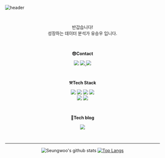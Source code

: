 ![header](https://capsule-render.vercel.app/api?type=waving&color=6495ED&height=300&section=header&text=Welcome&fontSize=90&animation=fadeIn&fontAlignY=38&desc=Seungwoo's%20GitHub%20Profile&descAlignY=51&descAlign=62&fontColor=FFFFFF)


<br>

<p align="center">
반갑습니다!<br>
성장하는 데이터 분석가 유승우 입니다. <br>
</p>

<p align="center">
<br><br>
<Strong>😎Contact</Strong><br>
</p>
<p align="center">
    <img src="https://img.shields.io/badge/Gmail-EA4335?style=flat&logo=gmail&logoColor=white">  
    <a href="https://www.facebook.com/profile.php?id=100005102132577">
        <img src="https://img.shields.io/badge/Facebook-1877F2?style=flat&logo=facebook&logoColor=white"&link=https://www.facebook.com/profile.php?id=100005102132577>
    </a>
    <a href="https://www.instagram.com/useung_u/">
        <img src="https://img.shields.io/badge/Instagram-E4405F?style=flat&logo=instagram&logoColor=white">
    </a>
</p>

<br>

<p align="center">
    <Strong>⚒️Tech Stack</Strong><br>
</p>
<p align="center" display="inline-block">  
  <img src="https://img.shields.io/badge/Python-3776AB?style=flat&logo=Python&logoColor=white"> 
  <img src="https://img.shields.io/badge/Pytorch-EE4C2C?style=flat&logo=Pytorch&logoColor=white">
    <img src="https://img.shields.io/badge/R-276DC3?style=flat&logo=R&logoColor=white">
    <img src="https://img.shields.io/badge/notion-000000?style=flat&logo=notion&logoColor=white"><br>
   <img src="https://img.shields.io/badge/github-181717?style=flat&logo=github&logoColor=white"> 
   <img src="https://img.shields.io/badge/W&B-FFBE00?style=flat&logo=weightsandbiases&logoColor=white"> 
</p>
<br>

<p align="center">
<Strong>🚀Tech blog</Strong><br>
</p>
<p align="center">
    <a href="https://velog.io/@ysw2946">
        <img src="https://img.shields.io/badge/Velog-20C997?style=flat&logo=Velog&logoColor=white"> 
    </a>
</p>
<br>

---
<div align=center>
    
![Seungwoo's github stats](https://github-readme-stats.vercel.app/api?username=ysw2946&show_icons=true)
[![Top Langs](https://github-readme-stats.vercel.app/api/top-langs/?username=ysw2946&hide=javascript,html,Jupyter%20Notebook)](https://github.com/anuraghazra/github-readme-stats)
